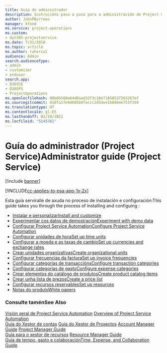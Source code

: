 ```yaml
---
title: Guía do administrador
description: Instrucións paso a paso para a administración de Project Service
author: JohnPBurrows
manager: kfend
ms.service: project-operations
ms.custom:
- dyn365-projectservice
ms.date: 7/31/2018
ms.topic: article
ms.author: ruhercul
audience: Admin
search.audienceType:
- admin
- customizer
- enduser
search.app:
- D365CE
- D365PS
- ProjectOperations
ms.openlocfilehash: 90b66560e64d0aad32f3c18e71858537263267ef
ms.sourcegitcommit: 418fa1fe9d605b8faccc2d5dee1b04b4e753f194
ms.translationtype: HT
ms.contentlocale: gl-ES
ms.lasthandoff: 02/10/2021
ms.locfileid: "5145761"
---
```

# <a name="administrator-guide-project-service"></a><span data-ttu-id="d358e-103">Guía do administrador (Project Service)</span><span class="sxs-lookup"><span data-stu-id="d358e-103">Administrator guide (Project Service)</span></span>

[!include [banner](../includes/psa-now-project-operations.md)]

[!INCLUDE[cc-applies-to-psa-app-1x-2x](../includes/cc-applies-to-psa-app-1x-2x.md)]

<span data-ttu-id="d358e-104">Esta guía serviralle de axuda no proceso de instalación e configuración:</span><span class="sxs-lookup"><span data-stu-id="d358e-104">This guide takes you through the process of installing and configuing :</span></span>  
  
- [<span data-ttu-id="d358e-105">Instalar e personalizar</span><span class="sxs-lookup"><span data-stu-id="d358e-105">Install and customize</span></span>](install-customize.md)
- [<span data-ttu-id="d358e-106">Experimentar cos datos de demostración</span><span class="sxs-lookup"><span data-stu-id="d358e-106">Experiment with demo data</span></span>](use-demo-data.md)
- [<span data-ttu-id="d358e-107">Configurar Project Service Automation</span><span class="sxs-lookup"><span data-stu-id="d358e-107">Configure Project Service Automation</span></span>](configure.md)
- [<span data-ttu-id="d358e-108">Configurar unidades de hora</span><span class="sxs-lookup"><span data-stu-id="d358e-108">Set up time units</span></span>](set-up-time-units.md)
- [<span data-ttu-id="d358e-109">Configurar a moeda e as taxas de cambio</span><span class="sxs-lookup"><span data-stu-id="d358e-109">Set up currencies and exchange rates</span></span>](set-up-currencies-exchange-rates.md)
- [<span data-ttu-id="d358e-110">Crear unidades organizativas</span><span class="sxs-lookup"><span data-stu-id="d358e-110">Create organizational units</span></span>](create-organizational-units.md)
- [<span data-ttu-id="d358e-111">Configurar frecuencias da factura</span><span class="sxs-lookup"><span data-stu-id="d358e-111">Set up invoice frequencies</span></span>](set-up-invoice-frequencies.md)
- [<span data-ttu-id="d358e-112">Configurar categorías de transaccións</span><span class="sxs-lookup"><span data-stu-id="d358e-112">Configure transaction categories</span></span>](configure-transaction-categories.md)
- [<span data-ttu-id="d358e-113">Configurar categorías de gasto</span><span class="sxs-lookup"><span data-stu-id="d358e-113">Configure expense categories</span></span>](configure-expense-categories.md)
- [<span data-ttu-id="d358e-114">Crear elementos do catálogo de produtos</span><span class="sxs-lookup"><span data-stu-id="d358e-114">Create product catalog items</span></span>](create-product-catalog-items.md)
- [<span data-ttu-id="d358e-115">Crear unha lista de prezos</span><span class="sxs-lookup"><span data-stu-id="d358e-115">Create a price list</span></span>](create-price-list.md)
- [<span data-ttu-id="d358e-116">Configurar recursos reservables</span><span class="sxs-lookup"><span data-stu-id="d358e-116">Set up resources</span></span>](set-up-resources.md)
- [<span data-ttu-id="d358e-117">Notas do produto</span><span class="sxs-lookup"><span data-stu-id="d358e-117">White papers</span></span>](white-papers.md)
  
### <a name="see-also"></a><span data-ttu-id="d358e-118">Consulte tamén</span><span class="sxs-lookup"><span data-stu-id="d358e-118">See Also</span></span>  
 <span data-ttu-id="d358e-119">[Visión xeral de Project Service Automation](../psa/overview.md)  </span><span class="sxs-lookup"><span data-stu-id="d358e-119">[Overview of Project Service Automation](../psa/overview.md)  </span></span>  
 <span data-ttu-id="d358e-120">[Guía do Xestor de contas](../psa/account-manager-guide.md) [Guía do Xestor de Proxectos](../psa/project-manager-guide.md) </span><span class="sxs-lookup"><span data-stu-id="d358e-120">[Account Manager Guide](../psa/account-manager-guide.md) [Project Manager Guide](../psa/project-manager-guide.md) </span></span>  
 <span data-ttu-id="d358e-121">[Guía para o xestor de recursos](../psa/resource-manager-guide.md) </span><span class="sxs-lookup"><span data-stu-id="d358e-121">[Resource Manager Guide](../psa/resource-manager-guide.md) </span></span>  
 [<span data-ttu-id="d358e-122">Guía de tempo, gasto e colaboración</span><span class="sxs-lookup"><span data-stu-id="d358e-122">Time, Expense, and Collaboration Guide</span></span>](../psa/time-expense-collaboration-guide.md)
